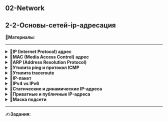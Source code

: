 ## 02-Network

## 2-2-Основы-сетей-ip-адресация

📗**Материалы**:

---

<details>
<summary>📜<b>IP (Internet Protocol) адрес</b></summary>

---

**IP-адрес (Internet Protocol)** — уникальный числовой идентификатор устройства в компьютерной сети, работающей по протоколу TCP/IP­

</details>

<details> <summary><b>📜MAC (Media Access Control) адрес</b></summary>

---

- Уникальный идентификатор **сетевого интерфейса (сетевой карты)**

- Записывается в виде 6 байт (обычно через `:` или `-`) например: `00:1A:2B:3C:4D:5E`

- Привязывается к **оборудованию**, а не к сети.

- Используется на **канальном уровне (L2) OSI** для передачи кадров внутри одной сети.

- **Не меняется** при смене сети (в отличие от IP).

IP ↔ MAC связывает протокол **ARP**

</details>

<details> <summary><b>📜ARP (Address Resolution Protocol)</b></summary>

---

Протокол, который сопоставляет **IP-адрес (L3)** с **MAC-адресом (L2)** в локальной сети.

🔹**Зачем нужен?**

IP-адрес используется для маршрутизации, но на канальном уровне данные отправляются по **MAC-адресу**.

🔹**Как работает:**

1. Компьютер хочет отправить пакет на `192.168.1.100`

2. Проверяет в ARP-кеше: известен ли MAC для этого IP?

3. Если нет — отправляет широковещательный ARP-запрос:
📣Кто такой `192.168.1.100`? Назови свой MAC

4. Хост с этим IP отвечает: 📨Это я. Мой MAC — `00:11:22:33:44:55`

Ответ записывается в **ARP-кеш** для последующего использования.

</details>

<details> <summary><b>📜Утилита ping и протокол ICMP</b></summary>

---

`ping` использует **ICMP (Internet Control Message Protocol)** для проверки, **достижим ли удалённый хост по сети**.

1. Отправляется ICMP Echo Request (запрос)

2. Удалённый хост отвечает ICMP Echo Reply (ответ)

3. Показывается задержка в мс (RTT — round-trip time)

🛠**Пример:** ping 8.8.8.8

</details>

<details> <summary><b>📜Утилита traceroute</b></summary>

---

`traceroute` показывает **все промежуточные маршрутизаторы (hop'ы)**, через которые проходит пакет до точки назначения.

**Как работает:**

1) Отправляются пакеты с TTL = 1, 2, 3...

2) Каждый маршрутизатор уменьшает TTL и, если TTL=0, посылает ICMP "Time Exceeded"

3) По этим сообщениям строится маршрут

**Пример:** traceroute ya.ru

---

🛠**Где используется**

- Диагностика: где "застревает" трафик

- Понимание сетевого пути в многоуровневой инфраструктуре (облако, VPN, интерконнекты)

- Проверка правильности маршрутизации (например, из разных подсетей)

📌**Примечание:**

- В Linux используют `traceroute`

- В Windows — `tracert`



</details>

<details>
<summary>📜<b>IP-пакет</b></summary>

---

Состоит из двух основных частей: **заголовок** и **данные**

1. **Заголовок (Header)** – содержит информацию, необходимую для доставки пакета:

- **Версия (IPv4/IPv6)** – какая версия протокола используется.

- **Длина заголовка** – размер заголовка.

- **Тип сервиса (ToS)** – приоритет пакета.

- **Длина пакета** – размер всего пакета, включая данные.

- **Идентификатор и флаги** – для управления фрагментацией.

- **TTL (Time to Live)** – ограничение числа маршрутизаторов.

- **Протокол** – указывает транспортный протокол (TCP, UDP, ICMP).

- **Контрольная сумма** – проверка целостности заголовка.

- **IP-адреса источника и назначения** – кто отправил и кому адресован пакет.

2. **Данные (Data)** – собственно содержимое, которое передается по сети.

</details>

<details>
<summary>📜<b>IPv4 vs IPv6</b></summary>

---

🔹 **IPv4** — стандартный формат адресов: 4 числа от 0 до 255, разделённые точками.

🔹 **IPv6** — решает проблему нехватки адресов, работает без NAT, включает улучшения безопасности и маршрутизации.

|Свойство|IPv4|IPv6|
|-|-|-|
|Длина адреса|32 бита|128 бит|
|Запись|192.168.1.1|2001:0db8:85a3:0000:0000:8a2e:0370:7334|
|Всего адресов|~4.3 миллиарда|≈ 340 ундециллионов (очень много)|
|Разделение|Чаще используется NAT|Возможна прямая адресация|
|Совместимость|Поддерживается везде|Не везде внедрен, но развивается|

</details>

<details>
<summary>📜<b>Статические и динамические IP-адреса</b></summary>

---

📌**Вкратце можно описать**:

- **Статический IP-адрес** — назначается вручную администратором или провайдером, не меняется при перезапуске устройства. Используется для серверов, сетевого оборудования, где важна постоянная доступность по одному адресу.

- **Динамический IP-адрес** — выдается автоматически (обычно через DHCP), может меняться при каждом подключении или через определённое время. Чаще всего используется у пользователей интернета, для клиентских ПК и мобильных устройств.

</details>

<details>
<summary>📜<b>Приватные и публичные IP-адреса</b></summary>

---

В IPv4 адреса делятся на:

🔒**Приватные (внутренние, не маршрутизируются в интернет):**

- `10.0.0.0/8` (от 10.0.0.0 до 10.255.255.255)

- `172.16.0.0/12` (от 172.16.0.0 до 172.31.255.255)

- `192.168.0.0/16` (от 192.168.0.0 до 192.168.255.255)

Они используются в **локальных сетях**, например, в офисе, дата-центре, дома. Чтобы выйти в интернет, они проходят через **NAT** (Network Address Translation)

---

**🌐Публичные (глобальные)**

Все остальные адреса — **публичные**. Они доступны напрямую в интернете и должны быть **уникальными**

</details>

<details>
<summary>📜<b>Маска подсети</b></summary>

---

**Маска подсети** — это способ сказать системе, какая часть IP-адреса относится к **сети**, а какая — к **конкретному устройству (хосту)** внутри этой сети.

Она работает как «шаблон», который делит IP-адрес на:

- 🟦**Сетевую часть** (неизменна в пределах подсети)

- 🟩**Хостовую часть** (меняется для разных устройств)

---

**CIDR (Classless Inter-Domain Routing)** — компактная запись, где вместо полной маски (`255.255.255.0`) указывается **количество бит (`/24`), отведённых под сеть**.

**Примеры:**

- `192.168.1.0/24` → 24 бита для сети, оставшиеся 8 бит — для хостов (аналог маски `255.255.255.0`)

- `10.0.0.0/16` → 16 бит для сети, 16 бит для хостов (аналог маски `255.255.0.0`)

🔹**Преимущество CIDR** — короткая запись и гибкая настройка подсетей.

---

💡**Шпаргалка популярных масок**

| CIDR | Маска            | Кол-во хостов |
|:----:|:----------------:|-------------:|
| /24  | 255.255.255.0    | 254          |
| /25  | 255.255.255.128  | 126          |
| /26  | 255.255.255.192  | 62           |
| /16  | 255.255.0.0      | 65534        |
| /8   | 255.0.0.0        | 16777214     |

---

**Пример маски на практике:**

- IP: `192.168.1.25`

- Маска: `255.255.255.0`

- Первые три октета `(192.168.1)` → сеть

- Последний октет `(25)` → хост

⚠️Зарезервированные адреса:

- `192.168.1.0` — адрес сети

- `192.168.1.255` — широковещательный (broadcast)

📦**Итого:** 256 − 2 = 254 устройства

</details>

---

✍️**Задания:**